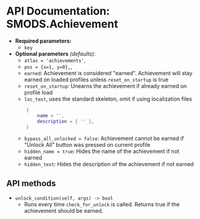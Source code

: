 # API Documentation: SMODS.Achievement
- **Required parameters:**
	- `key`
- **Optional parameters** *(defaults)*:
	- `atlas = 'achievements'`,
    - `pos = {x=1, y=0},`,
    - `earned`: Achievement is considered "earned". Achievement will stay earned on loaded profiles unless `reset_on_startup` is true
    - `reset_on_startup`: Unearns the achievement if already earned on profile load
    - `loc_text`, uses the standard skeleton, omit if using localization files
    ```lua
		{
			name = '',
			description = { '' },
		}
	```
    - `bypass_all_unlocked = false`: Achievement cannot be earned if "Unlock All" button was pressed on current profile
    - `hidden_name = true`: Hides the name of the achievement if not earned
    - `hidden_text`: Hides the description of the achievement if not earned

## API methods
- `unlock_condition(self, args) -> bool`
    - Runs every time `check_for_unlock` is called. Returns true if the achievement should be earned. 